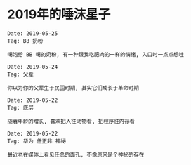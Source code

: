 # 2019年的唾沫星子

```
Date: 2019-05-25
Tag: BB 奶粉

喝泡给 BB 喝的奶粉, 有一种跟我吃肥肉的一样的情绪, 入口时一点点想吐

```

```
Date: 2019-05-24
Tag: 父辈

你以为你的父辈生于民国时期, 其实它们成长于革命时期

```

```
Date: 2019-05-22
Tag: 底层

随着年龄的增长, 喜欢把人往动物看, 把程序往内存看

```

```
Date: 2019-05-22
Tag: 华为 任正非 神秘

最近老在媒体上看见任总的面孔, 不像原来是个神秘的存在

```
